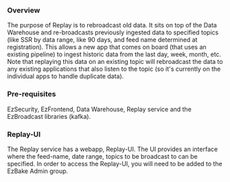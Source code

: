 ### Overview

The purpose of Replay is to rebroadcast old data. It sits on top of the Data Warehouse and re-broadcasts previously ingested data to 
specified topics (like SSR by data range, like 90 days, and feed name determined at registration). 
This allows a new app that comes on board (that uses an existing pipeline) to ingest historic data from
the last day, week, month, etc. Note that replaying this data on an existing topic will rebroadcast the data to
any existing applications that also listen to the topic (so it's currently on the individual apps to handle duplicate data).

### Pre-requisites
EzSecurity, EzFrontend, Data Warehouse, Replay service and the EzBroadcast libraries (kafka).

### Replay-UI
The Replay service has a webapp, Replay-UI.
The UI provides an interface where the feed-name, date range, topics to be broadcast to can be specified.
In order to access the Replay-UI, you will need to be added to the EzBake Admin group.
